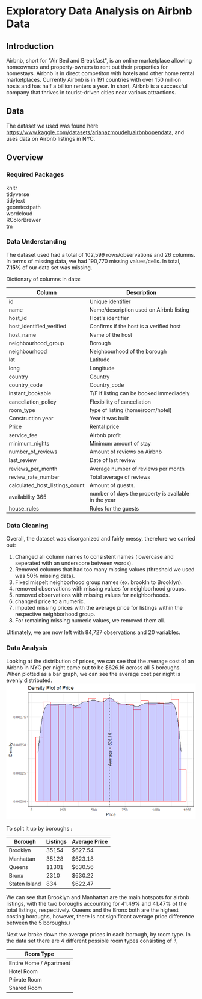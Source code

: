 # Exploratory Data Analysis on Airbnb Data

## Introduction
Airbnb, short for "Air Bed and Breakfast", is an online marketplace allowing homeowners and property-owners to rent out their properties for homestays. Airbnb is in direct competiton with hotels and other home rental marketplaces. Currently Airbnb is in 191 countries with over 150 million hosts and has half a billion renters a year. In short, Airbnb is a successful company that thrives in tourist-driven cities near various attractions. 


## Data
The dataset we used was found here https://www.kaggle.com/datasets/arianazmoudeh/airbnbopendata, and uses data on Airbnb listings in NYC.

## Overview

### Required Packages
knitr\
tidyverse\
tidytext\
geomtextpath\
wordcloud\
RColorBrewer\
tm

### Data Understanding
The dataset used had a total of 102,599 rows/observations and 26 columns. In terms of missing data, we had 190,770 missing values/cells. In total, **7.15%** of our data set was missing. 

Dictionary of columns in data:

| Column | Description |
| ----- | ----- |
| id | Unique identifier |
| name | Name/description used on Airbnb listing |
| host_id | Host's identifier |
| host_identified_verified | Confirms if the host is a verified host |
| host_name | Name of the host |
| neighbourhood_group | Borough |
| neighbourhood |Neighbourhood of the borough |
| lat | Latitude |
| long | Longitude |
| country | Country |
| country_code | Country_code| 
| instant_bookable | T/F if listing can be booked immediadely |
| cancellation_policy | Flexibility of cancellation |
| room_type | type of listing (home/room/hotel) |
| Construction year | Year it was built |
| Price | Rental price |
| service_fee | Airbnb profit |
| minimum_nights | Minimum amount of stay |
| number_of_reviews | Amount of reviews on Airbnb |
| last_review | Date of last review |
| reviews_per_month | Average number of reviews per month |
| review_rate_number | Total average of reviews |
| calculated_host_listings_count | Amount of guests.
| availability 365 | number of days the property is available in the year |
| house_rules | Rules for the guests |



### Data Cleaning
Overall, the dataset was disorganized and fairly messy, therefore we carried out:

1) Changed all column names to consistent names (lowercase and seperated with an underscore between words).
2) Removed columns that had too many missing values (threshold we used was 50% missing data).
3) Fixed mispelt neighborhood group names (ex. brookln to Brooklyn).
4) removed observations with missing values for neighborhood groups.
5) removed observations with missing values for neighborhoods.
6) changed price to a numeric.
7) imputed missing prices with the average price for listings within the respective neighborhood group.
8) For remaining missing numeric values, we removed them all.

Ultimately, we are now left with 84,727 observations and 20 variables.

### Data Analysis

Looking at the distribution of prices, we can see that the average cost of an Airbnb in NYC per night came out to be $626.16 across all 5 boroughs. When plotted as a bar graph, we can see the average cost per night is evenly distributed. 
![pricedist](CustomerAnalysis_files/figure-gfm/unnamed-chunk-10-1.png)

To split it up by boroughs :

| Borough	| Listings | Average Price |
| --- | --- | --- |
| Brooklyn | 35154	| $627.54|
| Manhattan |	35128	| $623.18 |
| Queens |	11301	| $630.56 |
| Bronx	| 2310	| $630.22 |
| Staten Island	| 834 |	$622.47 |

We can see that Brooklyn and Manhattan are the main hotspots for airbnb listings, with the two boroughs accounting for 41.49% and 41.47% of the total listings, respectively. Queens and the Bronx both are the highest costing boroughs, however, there is not significant average price difference between the 5 boroughs.\\

Next we broke down the average prices in each borough, by room type. In the data set there are 4 different possible room types consisting of :\

| Room Type |
| --- |
| Entire Home / Apartment |
| Hotel Room |
| Private Room |
| Shared Room |



